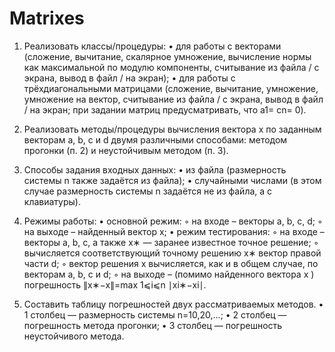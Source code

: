 # Matrixes
1. Реализовать классы/процедуры: 
	• для работы с векторами (сложение, вычитание, скалярное умножение, вычисление нормы как максимальной по модулю компоненты, считывание из файла / с экрана, вывод в файл / на экран); 
	• для работы с трёхдиагональными матрицами (сложение, вычитание, умножение, умножение на вектор, считывание из файла / с экрана, вывод в файл / на экран; при задании матриц предусматривать, что a1= сn= 0). 

2. Реализовать методы/процедуры вычисления вектора x по заданным векторам a, b, c и d двумя различными способами: методом прогонки (п. 2) и неустойчивым методом (п. 3). 

3. Способы задания входных данных: 
	• из файла (размерность системы n также задаётся из файла); 
	• случайными числами (в этом случае размерность системы n задаётся не из файла, а с клавиатуры). 

4. Режимы работы: 
	• основной режим: 
		◦ на входе – векторы a, b, c, d; 
		◦ на выходе – найденный вектор x; 
	• режим тестирования: 
		◦ на входе – векторы  a, b, c, а также x∗ — заранее известное точное решение; 
		◦ вычисляется соответствующий точному решению x∗ вектор правой части d; 
		◦ вектор решения x вычисляется, как и в общем случае, по векторам  a, b, c и d; 
		◦ на выходе – (помимо найденного вектора x ) погрешность ∥x∗−x∥=max 1⩽i⩽n ∣xi∗−xi∣. 
		
5. Составить таблицу погрешностей двух рассматриваемых методов. 
	• 1 столбец — размерность системы n=10,20,...; 
	• 2 столбец — погрешность метода прогонки; 
	• 3 столбец — погрешность неустойчивого метода.
